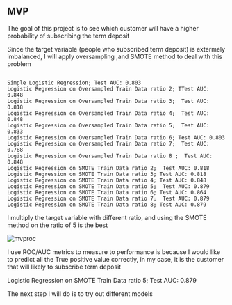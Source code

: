 ## MVP

The goal of this project is to see which customer will have a higher probability of subscribing the term deposit 

Since the target variable (people who subscribed term deposit) is extermely imbalanced, I will apply oversampling ,and SMOTE method to deal with this problem 

```

Simple Logistic Regression; Test AUC: 0.803
Logistic Regression on Oversampled Train Data ratio 2; TTest AUC: 0.848
Logistic Regression on Oversampled Train Data ratio 3;  Test AUC: 0.818
Logistic Regression on Oversampled Train Data ratio 4;  Test AUC: 0.848
Logistic Regression on Oversampled Train Data ratio 5;  Test AUC: 0.833
Logistic Regression on Oversampled Train Data ratio 6; Test AUC: 0.803
Logistic Regression on Oversampled Train Data ratio 7;  Test AUC: 0.788
Logistic Regression on Oversampled Train Data ratio 8 ;  Test AUC: 0.848
Logistic Regression on SMOTE Train Data ratio 2;  Test AUC: 0.818
Logistic Regression on SMOTE Train Data ratio 3; Test AUC: 0.818
Logistic Regression on SMOTE Train Data ratio 4; Test AUC: 0.848
Logistic Regression on SMOTE Train Data ratio 5;  Test AUC: 0.879
Logistic Regression on SMOTE Train Data ratio 6; Test AUC: 0.864
Logistic Regression on SMOTE Train Data ratio 7;  Test AUC: 0.879
Logistic Regression on SMOTE Train Data ratio 8; Test AUC: 0.879

```

I multiply the target variable with different ratio, and using the SMOTE method on the ratio of 5 is the best 

![mvproc](https://user-images.githubusercontent.com/63031028/117887683-f2360680-b265-11eb-87c8-08e89949dd21.png)

I use ROC/AUC metrics to measure to performance is because I would like to predict all the True positive value correctly, in my case, it is the customer that will likely to subscribe term deposit 

Logistic Regression on SMOTE Train Data ratio 5;  Test AUC: 0.879

The next step I will do is to try out different models

